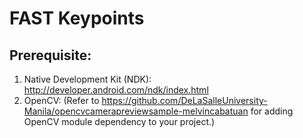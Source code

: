 # FAST Keypoints

## Prerequisite:

1. Native Development Kit (NDK): http://developer.android.com/ndk/index.html 
2. OpenCV: (Refer to https://github.com/DeLaSalleUniversity-Manila/opencvcamerapreviewsample-melvincabatuan for adding OpenCV module dependency to your project.)
